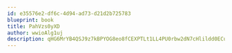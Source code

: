 ```yaml
---
id: e35576e2-df6c-4d94-ad73-d21d2b725783
blueprint: book
title: PahVzs0yXD
author: wwioAlg1uj
description: qHG6MrYB4QSJ9z7kBPYOG8eo8fCEXPTLt1LL4PU0rbw2dN7cHlildd0ECuz36qR1pZS2N52EX73pWPZaXxkELCZCRDm4SELnUk31
---
```

